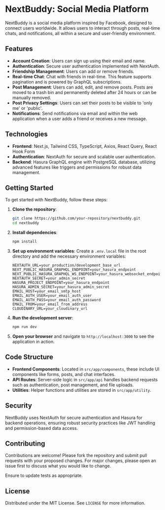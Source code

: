 # NextBuddy: Social Media Platform

NextBuddy is a social media platform inspired by Facebook, designed to connect users worldwide. It allows users to interact through posts, real-time chats, and notifications, all within a secure and user-friendly environment.

## Features

- **Account Creation**: Users can sign up using their email and name.
- **Authentication**: Secure user authentication implemented with NextAuth.
- **Friendship Management**: Users can add or remove friends.
- **Real-time Chat**: Chat with friends in real-time. This feature supports pagination and is powered by GraphQL subscriptions.
- **Post Management**: Users can add, edit, and remove posts. Posts are moved to a trash bin and permanently deleted after 24 hours or can be manually removed.
- **Post Privacy Settings**: Users can set their posts to be visible to 'only me' or 'public'.
- **Notifications**: Send notifications via email and within the web application when a user adds a friend or receives a new message.

## Technologies

- **Frontend**: Next.js, Tailwind CSS, TypeScript, Axios, React Query, React Hook Form
- **Authentication**: NextAuth for secure and scalable user authentication.
- **Backend**: Hasura GraphQL engine with PostgreSQL database, utilizing advanced features like triggers and permissions for robust data management.

## Getting Started

To get started with NextBuddy, follow these steps:

1. **Clone the repository**:
   ```bash
   git clone https://github.com/your-repository/nextbuddy.git
   cd nextbuddy
   ```

2. **Install dependencies**:
   ```bash
   npm install
   ```

3. **Set up environment variables**:
   Create a `.env.local` file in the root directory and add the necessary environment variables:
   ```
   NEXTAUTH_URL=your_production/development_base_url
   NEXT_PUBLIC_HASURA_GRAPHQL_ENDPOINT=your_hasura_endpoint
   NEXT_PUBLIC_HASURA_GRAPHQL_WS_ENDPOINT=your_hasura_websocket_endpoint
   NEXTAUTH_SECRET=your_admin_secret
   HASURA_PROJECT_ENDPOINT=your_hasura_endpoint
   HASURA_ADMIN_SECRET=your_hasura_admin_secret
   EMAIL_HOST=your_email_smtp_host
   EMAIL_AUTH_USER=your_email_auth_user
   EMAIL_AUTH_PASS=your_email_auth_password
   EMAIL_FROM=your_email_from_address
   CLOUDINARY_URL=your_cloudinary_url
   ```

4. **Run the development server**:
   ```bash
   npm run dev
   ```

5. **Open your browser** and navigate to `http://localhost:3000` to see the application in action.

## Code Structure

- **Frontend Components**: Located in `src/app/components`, these include UI components like forms, posts, and chat interfaces.
- **API Routes**: Server-side logic in `src/app/api` handles backend requests such as authentication, post management, and file uploads.
- **Utilities**: Helper functions and utilities are stored in `src/app/utility`.

## Security

NextBuddy uses NextAuth for secure authentication and Hasura for backend operations, ensuring robust security practices like JWT handling and permission-based data access.

## Contributing

Contributions are welcome! Please fork the repository and submit pull requests with your proposed changes. For major changes, please open an issue first to discuss what you would like to change.

Ensure to update tests as appropriate.

## License

Distributed under the MIT License. See `LICENSE` for more information.
